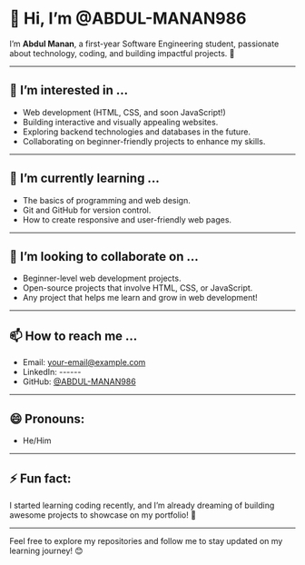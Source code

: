 # 👋 Hi, I’m @ABDUL-MANAN986

I’m **Abdul Manan**, a first-year Software Engineering student, passionate about technology, coding, and building impactful projects. 🌟

---

## 👀 I’m interested in ...
- Web development (HTML, CSS, and soon JavaScript!)
- Building interactive and visually appealing websites.
- Exploring backend technologies and databases in the future.
- Collaborating on beginner-friendly projects to enhance my skills.

---

## 🌱 I’m currently learning ...
- The basics of programming and web design.
- Git and GitHub for version control.
- How to create responsive and user-friendly web pages.

---

## 💞️ I’m looking to collaborate on ...
- Beginner-level web development projects.
- Open-source projects that involve HTML, CSS, or JavaScript.
- Any project that helps me learn and grow in web development!

---

## 📫 How to reach me ...
- Email: your-email@example.com
- LinkedIn: ------
- GitHub: [@ABDUL-MANAN986](https://github.com/ABDUL-MANAN986)

---

## 😄 Pronouns:
- He/Him

---

## ⚡ Fun fact:
I started learning coding recently, and I’m already dreaming of building awesome projects to showcase on my portfolio! 🚀

---

Feel free to explore my repositories and follow me to stay updated on my learning journey! 😊

<!---
ABDUL-MANAN986/ABDUL-MANAN986 is a ✨ special ✨ repository because its `README.md` (this file) appears on your GitHub profile.
You can click the Preview link to take a look at your changes.
--->

